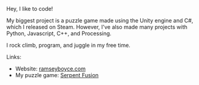 Hey, I like to code!

My biggest project is a puzzle game made using the Unity engine and C#, which I released on Steam. However, I've also made many projects with Python, Javascript, C++, and Processing.

I rock climb, program, and juggle in my free time.

Links:
  - Website: [ramseyboyce.com](https://www.ramseyboyce.com)
  - My puzzle game: [Serpent Fusion](https://store.steampowered.com/app/1126260/Serpent_Fusion/)
